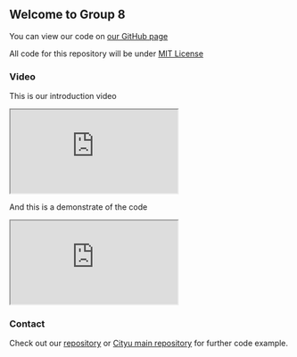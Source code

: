 <link rel="stylesheet" href="style.css">

## Welcome to Group 8

You can view our code on [our GitHub page](https://github.com/gorjoe/gef_p8_ACE)

All code for this repository will be under [MIT License](https://github.com/gorjoe/gef_p8_ACE/blob/main/LICENSE)

### Video
This is our introduction video
<div class="container">
  <iframe class="responsive-iframe" src="https://www.youtube.com/embed/dQw4w9WgXcQ"></iframe>
</div>

And this is a demonstrate of the code
<div class="container">
  <iframe class="responsive-iframe" src="https://www.youtube.com/embed/Gs069dndIYk"></iframe>
</div>

### Contact

Check out our [repository](https://github.com/gorjoe/gef_p8_ACE) or [Cityu main repository](https://github.com/cityueegef/gef2020_aiot_exercise_notebooks) for further code example.
